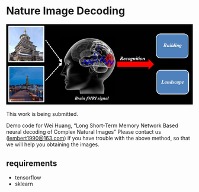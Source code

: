 # Nature Image Decoding

![Decoding.jpg](Decoding.jpg)

This work is being submitted.

Demo code for Wei Huang, “Long Short-Term Memory Network Based neural decoding of Complex Natural Images”
Please contact us (lembert1990@163.com) if you have trouble with the above method, so that we will help you obtaining the images.

## requirements
-	tensorflow
-	sklearn
